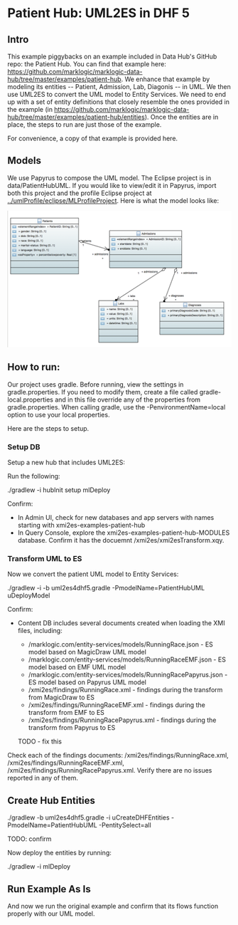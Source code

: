 # Patient Hub: UML2ES in DHF 5

## Intro
This example piggybacks on an example included in Data Hub's GitHub repo: the Patient Hub. You can find that example here: <https://github.com/marklogic/marklogic-data-hub/tree/master/examples/patient-hub>. We enhance that example by modeling its entities -- Patient, Admission, Lab, Diagonis -- in UML. We then use UML2ES to convert the UML model to Entity Services. We need to end up with a set of entity definitions that closely resemble the ones provided in the example (in <https://github.com/marklogic/marklogic-data-hub/tree/master/examples/patient-hub/entities>). Once the entities are in place, the steps to run are just those of the example. 

For convenience, a copy of that example is provided here.

## Models
We use Papyrus to compose the UML model. The Eclipse project is in data/PatientHubUML. If you would like to view/edit it in Papyrus, import both this project and the profile Eclipse project at [../umlProfile/eclipse/MLProfileProject](../../umlProfile/eclipse/MLProfileProject). Here is what the model looks like:

![PatientHubPapyrus](../umlModels/PatientHubUML.png)

## How to run:

Our project uses gradle. Before running, view the settings in gradle.properties. If you need to modify them, create a file called gradle-local.properties and in this file override any of the properties from gradle.properties. When calling gradle, use the -PenvironmentName=local option to use your local properties.

Here are the steps to setup.

### Setup DB
Setup a new hub that includes UML2ES: 

Run the following:

./gradlew -i hubInit setup mlDeploy

Confirm:
- In Admin UI, check for new databases and app servers with names starting with xmi2es-examples-patient-hub
- In Query Console, explore the xmi2es-examples-patient-hub-MODULES database. Confirm it has the docuemnt /xmi2es/xmi2esTransform.xqy.

### Transform UML to ES

Now we convert the patient UML model to Entity Services:

./gradlew -i -b uml2es4dhf5.gradle -PmodelName=PatientHubUML uDeployModel


Confirm:
- Content DB includes several documents created when loading the XMI files, including:
	* /marklogic.com/entity-services/models/RunningRace.json - ES model based on MagicDraw UML model
	* /marklogic.com/entity-services/models/RunningRaceEMF.json - ES model based on EMF UML model
	* /marklogic.com/entity-services/models/RunningRacePapyrus.json - ES model based on Papyrus UML model
	* /xmi2es/findings/RunningRace.xml - findings during the transform from MagicDraw to ES
	* /xmi2es/findings/RunningRaceEMF.xml - findings during the transform from EMF to ES
	* /xmi2es/findings/RunningRacePapyrus.xml - findings during the transform from Papyrus to ES

	TODO - fix this

Check each of the findings documents: /xmi2es/findings/RunningRace.xml, /xmi2es/findings/RunningRaceEMF.xml, /xmi2es/findings/RunningRacePapyrus.xml. Verify there are no issues reported in any of them.

## Create Hub Entities

./gradlew -b uml2es4dhf5.gradle -i uCreateDHFEntities -PmodelName=PatientHubUML -PentitySelect=all

TODO: confirm

Now deploy the entities by running:

./gradlew -i mlDeploy

## Run Example As Is

And now we run the original example and confirm that its flows function properly with our UML model. 





